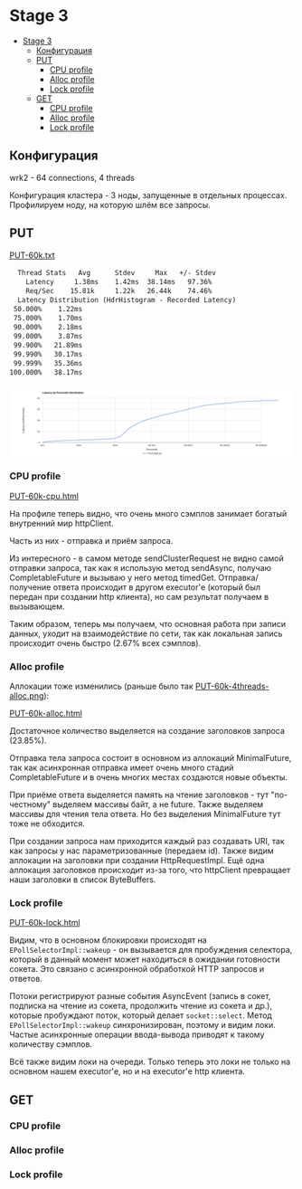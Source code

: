 # Stage 3

- [Stage 3](#stage-3)
    * [Конфигурация](#Конфигурация)
    * [PUT](#put)
        + [CPU profile](#cpu-profile)
        + [Alloc profile](#alloc-profile)
        + [Lock profile](#lock-profile)
    * [GET](#get)
        + [CPU profile](#cpu-profile-1)
        + [Alloc profile](#alloc-profile-1)
        + [Lock profile](#lock-profile-1)

## Конфигурация

wrk2 - 64 connections, 4 threads

Конфигурация кластера - 3 ноды, запущенные в отдельных процессах. Профилируем ноду, на которую шлём все запросы.

## PUT

[PUT-60k.txt](PUT-60k.txt)

```
  Thread Stats   Avg      Stdev     Max   +/- Stdev
    Latency     1.38ms    1.42ms  38.14ms   97.36%
    Req/Sec    15.81k     1.22k   26.44k    74.46%
  Latency Distribution (HdrHistogram - Recorded Latency)
 50.000%    1.22ms
 75.000%    1.70ms
 90.000%    2.18ms
 99.000%    3.87ms
 99.900%   21.89ms
 99.990%   30.17ms
 99.999%   35.36ms
100.000%   38.17ms
```

![PUT-60k-histogram.png](PUT-60k-histogram.png)

### CPU profile

[PUT-60k-cpu.html](PUT-60k-cpu.html)

На профиле теперь видно, что очень много сэмплов занимает богатый внутренний мир httpClient.

Часть из них - отправка и приём запроса.

Из интересного - в самом методе sendClusterRequest не видно самой отправки запроса, так как я использую метод sendAsync, 
получаю CompletableFuture и вызываю у него метод timedGet. Отправка/получение ответа происходит в другом executor'е 
(который был передан при создании http клиента), но сам результат получаем в вызывающем.

Таким образом, теперь мы получаем, что основная работа при записи данных, уходит на взаимодействие по сети, так как 
локальная запись происходит очень быстро (2.67% всех сэмплов).

### Alloc profile

Аллокации тоже изменились (раньше было так [PUT-60k-4threads-alloc.png](../stage2/PUT-60k-4threads-alloc.png)):

[PUT-60k-alloc.html](PUT-60k-alloc.html)

Достаточное количество выделяется на создание заголовков запроса (23.85%).

Отправка тела запроса состоит в основном из аллокаций MinimalFuture, так как асинхронная отправка имеет очень много
стадий CompletableFuture и в очень многих местах создаются новые объекты.

При приёме ответа выделяется память на чтение заголовков - тут "по-честному" выделяем массивы байт, а не future. Также
выделяем массивы для чтения тела ответа. Но без выделения MinimalFuture тут тоже не обходится.

При создании запроса нам приходится каждый раз создавать URI, так как запросы у нас параметризованные (передаем id).
Также видим аллокации на заголовки при создании HttpRequestImpl.
Ещё одна аллокация заголовков происходит из-за того, что httpClient превращает наши заголовки в список ByteBuffers.


### Lock profile

[PUT-60k-lock.html](PUT-60k-lock.html)

Видим, что в основном блокировки происходят на `EPollSelectorImpl::wakeup` - он вызывается для пробуждения селектора, 
который в данный момент может находиться в ожидании готовности сокета. Это связано с асинхронной обработкой HTTP 
запросов и ответов.

Потоки регистрируют разные события AsyncEvent (запись в сокет, подписка на чтение из сокета, продолжить чтение из 
сокета и др.), которые пробуждают поток, который делает `socket::select`. Метод `EPollSelectorImpl::wakeup` 
синхронизирован, поэтому и видим локи. Частые асинхронные операции ввода-вывода приводят к такому количеству сэмплов.

Всё также видим локи на очереди. Только теперь это локи не только на основном нашем executor'е, но и на executor'е http 
клиента.

## GET

### CPU profile



### Alloc profile



### Lock profile


